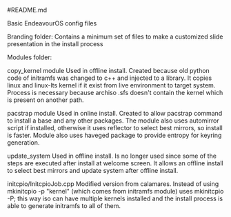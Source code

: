 #README.md

Basic EndeavourOS config files

Branding folder:
Contains a minimum set of files to make a customized slide presentation in the install process

Modules folder:

copy_kernel module
Used in offline install. Created because old python code of initramfs was changed to c++ and injected to a library. 
It copies linux and linux-lts kernel if it exist from live environment to target system. Process is necessary because archiso .sfs doesn't contain the kernel which is present on another path.

pacstrap module
Used in online install. Created to allow pacstrap command to install a base and any other packages. The module also uses automirror script if installed, otherwise it uses reflector to select best mirrors, so install is faster.
Module also uses haveged package to provide entropy for keyring generation.

update_system
Used in offline install. Is no longer used since some of the steps are executed after install at welcome screen. It allows an offline install to select best mirrors and update system after offline install.

initcpio/InitcpioJob.cpp
Modified version from calamares. Instead of using mkinitcpio -p "kernel" (which comes from initramfs module) uses mkinitcpio -P; this way iso can have multiple kernels installed and the install process is able to generate initramfs to all of them.

